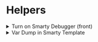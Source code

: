 # Helpers


<details>
  <summary>Turn on Smarty Debugger (front)</summary>

  ```php
      //file: /var/www/presta_test/config/defines.inc.php
      // Smarty profile switch on/off
      if (!defined('_PS_DEBUG_PROFILING_')) {
          if (strpos($_SERVER['PHP_SELF'], 'admin-') === 1) {
              define('_PS_DEBUG_PROFILING_', false);
          } else {
              define('_PS_DEBUG_PROFILING_', true);
          }
      }
  ```
</details>

<details>
  <summary>Var Dump in Smarty Template</summary>
  ```smarty
       <pre>{$menu|@print_r}</pre>
  ```
</details>
